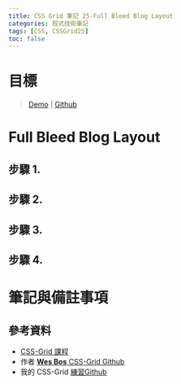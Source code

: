 ```yaml
---
title: CSS Grid 筆記 25-Full Bleed Blog Layout
categories: 程式技術筆記
tags: [CSS, CSSGrid25]
toc: false 
---
```


# 目標


<!-- more -->

> [Demo](https://shunnien.github.io/css-grid25day/day_25/index.html) | [Github](https://github.com/shunnien/css-grid25day)

# Full Bleed Blog Layout

## 步驟 1.

## 步驟 2.

## 步驟 3.

## 步驟 4.


# 筆記與備註事項


## 參考資料

- [CSS-Grid 課程](https://cssgrid.io/)
- 作者 [**Wes Bos** CSS-Grid Github](https://github.com/wesbos/css-grid)
- 我的 CSS-Grid [練習Github](https://github.com/shunnien/css-grid25day)

[1]: https://emmet.io/download/
[2]: http://wesbos.com/uses